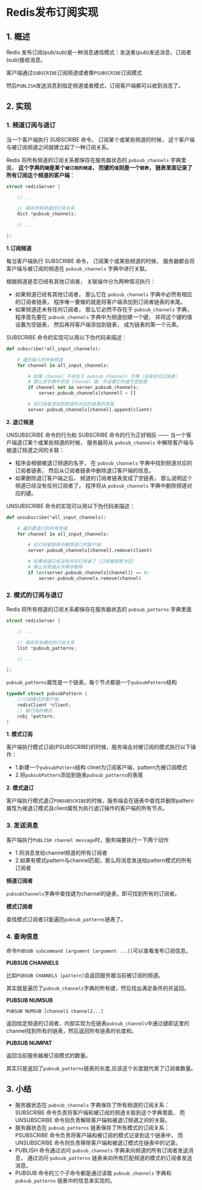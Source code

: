 # Redis发布订阅实现

## 1. 概述

Redis 发布订阅(pub/sub)是一种消息通信模式：发送者(pub)发送消息，订阅者(sub)接收消息。

客户端通过`SUBSCRIBE`订阅频道或者换`PSUBSCRIBE`订阅模式

然后`PUBLISH`发送消息到指定频道或者模式，订阅客户端都可以收到消息了。



## 2. 实现

### 1. 频道订阅与退订

当一个客户端执行 SUBSCRIBE 命令， 订阅某个或某些频道的时候， 这个客户端与被订阅频道之间就建立起了一种订阅关系。

Redis 将所有频道的订阅关系都保存在服务器状态的 `pubsub_channels` 字典里面， **这个字典的`键`是某个`被订阅的频道`， 而键的`值`则是一个`链表`， 链表里面记录了所有订阅这个频道的客户端**：

```c
struct redisServer {

    // ...

    // 保存所有频道的订阅关系
    dict *pubsub_channels;

    // ...

};
```

**1.订阅频道**

每当客户端执行 SUBSCRIBE 命令， 订阅某个或某些频道的时候， 服务器都会将客户端与被订阅的频道在 `pubsub_channels` 字典中进行关联。

根据频道是否已经有其他订阅者， 关联操作分为两种情况执行：

- 如果频道已经有其他订阅者， 那么它在 `pubsub_channels` 字典中必然有相应的订阅者链表， 程序唯一要做的就是将客户端添加到订阅者链表的末尾。
- 如果频道还未有任何订阅者， 那么它必然不存在于 `pubsub_channels` 字典， 程序首先要在 `pubsub_channels` 字典中为频道创建一个键， 并将这个键的值设置为空链表， 然后再将客户端添加到链表， 成为链表的第一个元素。

SUBSCRIBE 命令的实现可以用以下伪代码来描述：

```python
def subscribe(*all_input_channels):

    # 遍历输入的所有频道
    for channel in all_input_channels:

        # 如果 channel 不存在于 pubsub_channels 字典（没有任何订阅者）
        # 那么在字典中添加 channel 键，并设置它的值为空链表
        if channel not in server.pubsub_channels:
            server.pubsub_channels[channel] = []

        # 将订阅者添加到频道所对应的链表的末尾
        server.pubsub_channels[channel].append(client)
```

**2. 退订频道**

UNSUBSCRIBE 命令的行为和 SUBSCRIBE 命令的行为正好相反 —— 当一个客户端退订某个或某些频道的时候， 服务器将从 `pubsub_channels` 中解除客户端与被退订频道之间的关联：

- 程序会根据被退订频道的名字， 在 `pubsub_channels` 字典中找到频道对应的订阅者链表， 然后从订阅者链表中删除退订客户端的信息。
- 如果删除退订客户端之后， 频道的订阅者链表变成了空链表， 那么说明这个频道已经没有任何订阅者了， 程序将从 `pubsub_channels` 字典中删除频道对应的键。

UNSUBSCRIBE 命令的实现可以用以下伪代码来描述：

```python
def unsubscribe(*all_input_channels):

    # 遍历要退订的所有频道
    for channel in all_input_channels:

        # 在订阅者链表中删除退订的客户端
        server.pubsub_channels[channel].remove(client)

        # 如果频道已经没有任何订阅者了（订阅者链表为空）
        # 那么将频道从字典中删除
        if len(server.pubsub_channels[channel]) == 0:
            server.pubsub_channels.remove(channel)
```

### 2. 模式的订阅与退订

Redis 将所有频道的订阅关系都保存在服务器状态的 `pubsub_patterns` 字典里面

```c
struct redisServer {

    // ...

    // 保存所有模式的订阅关系
    list *pubsub_patterns;

    // ...

};
```

`pubsub_patterns`属性是一个链表，每个节点都是一个`pubsubPattern`结构

```c
typedef struct pubsubPattern {
    //订阅模式的客户端
    redisClient *client;
    // 被订阅的模式
    robj *pattern;
}
```

**1. 模式订阅**

客户端执行模式订阅(PSUBSCRIBE)的时候，服务端会对被订阅的模式执行以下操作：

* 1.新建一个`pubsubPattern`结构 clinet为订阅客户端，pattern为被订阅模式
* 2.将`pubsubPattern`添加到链表`pubsub_patterns`的表尾

**2. 模式退订**

客户端执行模式退订`PUNSUBSCRIBE`的时候，服务端会在链表中查找并删除pattern属性为被退订模式且client属性为执行退订操作的客户端的所有节点。

### 3. 发送消息

客户端执行`PUBLISH channel message`时，服务端要执行一下两个动作

* 1.将消息发给channel频道的所有订阅者
* 2.如果有模式pattern与channel匹配，那么将消息发送给pattern模式的所有订阅者

**频道订阅者**

`pubsubChannels`字典中查找键为channel的链表，即可找到所有的订阅者。

**模式订阅者**

查找模式订阅者只能遍历`pubsub_patterns`链表了。

### 4. 查询信息

命令`PUBSUB subcommand [argument [argument ...]]`可以查看发布订阅信息。

**PUBSUB CHANNELS**

比如`PUBSUB CHANNELS [pattern]`会返回服务器当前被订阅的频道。

其实就是遍历了`pubsub_channels`字典的所有键，然后找出满足条件的并返回。

**PUBSUB NUMSUB**

`PUBSUB NUMSUB [channel1 channel2...]`

返回给定频道的订阅者，内部实现为在链表`pubsub_channels`中通过键即这里的channel找到所有的链表，然后返回所有链表的长度和。

**PUBSUB NUMPAT**

返回当前服务器被订阅模式的数量。

其实只是返回了`pubsub_patterns`链表的长度,应该这个长度就代表了订阅者数量。

## 3. 小结

- 服务器状态在 `pubsub_channels` 字典保存了所有频道的订阅关系： SUBSCRIBE 命令负责将客户端和被订阅的频道关联到这个字典里面， 而 UNSUBSCRIBE 命令则负责解除客户端和被退订频道之间的关联。
- 服务器状态在 `pubsub_patterns` 链表保存了所有模式的订阅关系： PSUBSCRIBE 命令负责将客户端和被订阅的模式记录到这个链表中， 而UNSUBSCRIBE 命令则负责移除客户端和被退订模式在链表中的记录。
- PUBLISH 命令通过访问 `pubsub_channels` 字典来向频道的所有订阅者发送消息， 通过访问 `pubsub_patterns` 链表来向所有匹配频道的模式的订阅者发送消息。
- PUBSUB 命令的三个子命令都是通过读取 `pubsub_channels` 字典和 `pubsub_patterns` 链表中的信息来实现的。